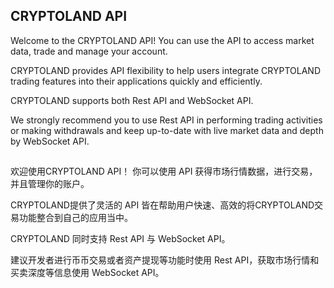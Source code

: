 ## CRYPTOLAND API

Welcome to the CRYPTOLAND API! You can use the API to access market data, trade and manage your account.

CRYPTOLAND provides API flexibility to help users integrate CRYPTOLAND trading features into their applications quickly and efficiently.

CRYPTOLAND supports both Rest API and WebSocket API.

We strongly recommend you to use Rest API in performing trading activities or making withdrawals and keep up-to-date with live market data and depth by WebSocket API.

##

欢迎使用CRYPTOLAND API！ 你可以使用 API 获得市场行情数据，进行交易，并且管理你的账户。

CRYPTOLAND提供了灵活的 API 皆在帮助用户快速、高效的将CRYPTOLAND交易功能整合到自己的应用当中。

CRYPTOLAND 同时支持 Rest API 与 WebSocket API。

建议开发者进行币币交易或者资产提现等功能时使用 Rest API，获取市场行情和买卖深度等信息使用 WebSocket API。 
